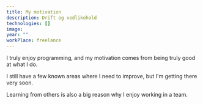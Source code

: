```yaml
---
title: My motivation
description: Drift og vedlikehold
technologies: []
image: 
year: ""
workPlace: freelance
---
```


I truly enjoy programming, and my motivation comes from being truly good at what I do.

I still have a few known areas where I need to improve, but I'm getting there very soon.

Learning from others is also a big reason why I enjoy working in a team.
